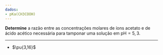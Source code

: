 ```yaml
---
dados:
- pKa(CH3COOH)
---
```


**Determine** a razão entre as concentrações molares de íons acetato e de ácido acético necessária para tamponar uma solução em $\mathrm{pH} = 5,3$.

---

- $\pu{3,16}$